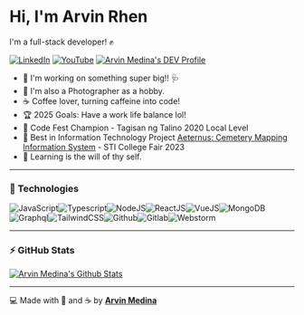 # Hi, I'm Arvin Rhen

I'm a full-stack developer! ✊

[![LinkedIn](https://img.shields.io/badge/linkedin-%231DA1F2.svg?&style=for-the-badge&logo=linkedin&logoColor=white)](https://linkedin.com/in/arvin-rhen-medina-662b601b2/) [![YouTube](https://img.shields.io/badge/youtube-%23FF0000.svg?&style=for-the-badge&logo=youtube&logoColor=white)](https://www.youtube.com/channel/UC--8eSflIklGOQgXvvvC3CQ) [![Arvin Medina's DEV Profile](https://img.shields.io/badge/DEV-%23000000.svg?&style=for-the-badge&logo=dev.to&logoColor=white)](https://dev.to/arviinm)

- 🌱 I'm working on something super big!! 🩺
- 📸 I'm also a Photographer as a hobby.
- ☕ Coffee lover, turning caffeine into code!
- 🏆 2025 Goals: Have a work life balance lol!
- 🥇 Code Fest Champion - Tagisan ng Talino 2020 Local Level
- 🥇 Best in Information Technology Project [Aeternus: Cemetery Mapping Information System](https://aeternus-frontend.onrender.com/) - STI College Fair 2023
- 🎯 Learning is the will of thy self.

---

### 🔧 Technologies

![JavaScript](https://img.icons8.com/color/30/javascript.png)![Typescript](https://img.icons8.com/color/30/typescript.png)![NodeJS](https://img.icons8.com/color/30/nodejs.png)![ReactJS](https://img.icons8.com/color/30/react-native.png)![VueJS](https://img.icons8.com/color/30/vue-js.png)![MongoDB](https://img.icons8.com/color/30/mongodb.png)![Graphql](https://img.icons8.com/color/30/graphql.png)![TailwindCSS](https://img.icons8.com/color/30/tailwindcss.png)![Github](https://img.icons8.com/color/30/github.png)![Gitlab](https://img.icons8.com/color/30/gitlab.png)![Webstorm](https://img.icons8.com/color/30/webstorm.png)

---

### ⚡ GitHub Stats

[![Arvin Medina's Github Stats](https://github-readme-stats.vercel.app/api?username=arviinm&theme=tokyonight&show_icons=true)](https://github.com/arviinm/github-readme-stats)

---

💻 Made with 💙 and ☕ by **[Arvin Medina](https://arvinrhen.me)**
